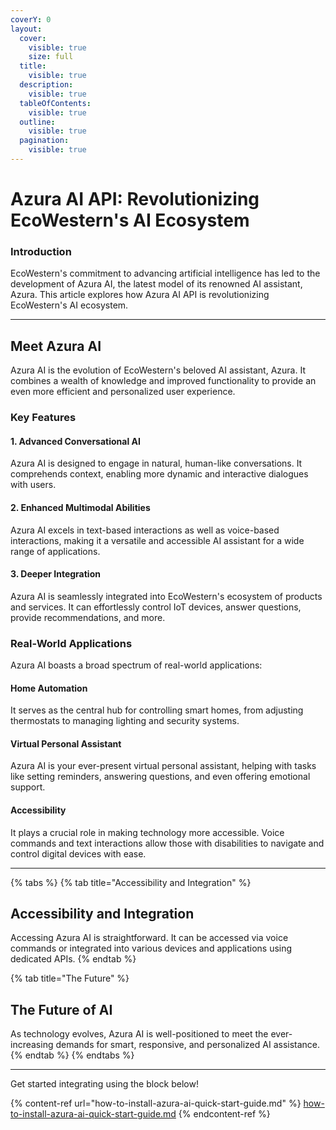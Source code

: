 ```yaml
---
coverY: 0
layout:
  cover:
    visible: true
    size: full
  title:
    visible: true
  description:
    visible: true
  tableOfContents:
    visible: true
  outline:
    visible: true
  pagination:
    visible: true
---
```


# Azura AI API: Revolutionizing EcoWestern's AI Ecosystem

### Introduction

EcoWestern's commitment to advancing artificial intelligence has led to the development of Azura AI, the latest model of its renowned AI assistant, Azura. This article explores how Azura AI API is revolutionizing EcoWestern's AI ecosystem.



***

## Meet Azura AI

Azura AI is the evolution of EcoWestern's beloved AI assistant, Azura. It combines a wealth of knowledge and improved functionality to provide an even more efficient and personalized user experience.



### Key Features

#### 1. Advanced Conversational AI

Azura AI is designed to engage in natural, human-like conversations. It comprehends context, enabling more dynamic and interactive dialogues with users.

#### 2. Enhanced Multimodal Abilities

Azura AI excels in text-based interactions as well as voice-based interactions, making it a versatile and accessible AI assistant for a wide range of applications.

#### 3. Deeper Integration

Azura AI is seamlessly integrated into EcoWestern's ecosystem of products and services. It can effortlessly control IoT devices, answer questions, provide recommendations, and more.

### Real-World Applications

Azura AI boasts a broad spectrum of real-world applications:

#### Home Automation

It serves as the central hub for controlling smart homes, from adjusting thermostats to managing lighting and security systems.

#### Virtual Personal Assistant

Azura AI is your ever-present virtual personal assistant, helping with tasks like setting reminders, answering questions, and even offering emotional support.

#### Accessibility

It plays a crucial role in making technology more accessible. Voice commands and text interactions allow those with disabilities to navigate and control digital devices with ease.

***

{% tabs %}
{% tab title="Accessibility and Integration" %}
## Accessibility and Integration

Accessing Azura AI is straightforward. It can be accessed via voice commands or integrated into various devices and applications using dedicated APIs.
{% endtab %}

{% tab title="The Future" %}
## The Future of AI

As technology evolves, Azura AI is well-positioned to meet the ever-increasing demands for smart, responsive, and personalized AI assistance.
{% endtab %}
{% endtabs %}



***

Get started integrating using the block below!

{% content-ref url="how-to-install-azura-ai-quick-start-guide.md" %}
[how-to-install-azura-ai-quick-start-guide.md](how-to-install-azura-ai-quick-start-guide.md)
{% endcontent-ref %}
